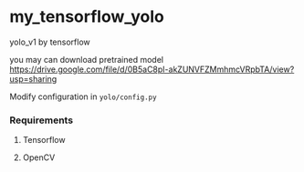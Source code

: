 # my_tensorflow_yolo
yolo_v1 by tensorflow

you may can download pretrained model
https://drive.google.com/file/d/0B5aC8pI-akZUNVFZMmhmcVRpbTA/view?usp=sharing

Modify configuration in `yolo/config.py`

### Requirements
1. Tensorflow

2. OpenCV
